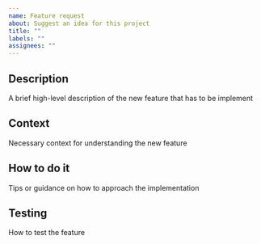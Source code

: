 ```yaml
---
name: Feature request
about: Suggest an idea for this project
title: ""
labels: ""
assignees: ""
---
```


## Description

A brief high-level description of the new feature that has to be implement

## Context

Necessary context for understanding the new feature

## How to do it

Tips or guidance on how to approach the implementation

## Testing

How to test the feature
